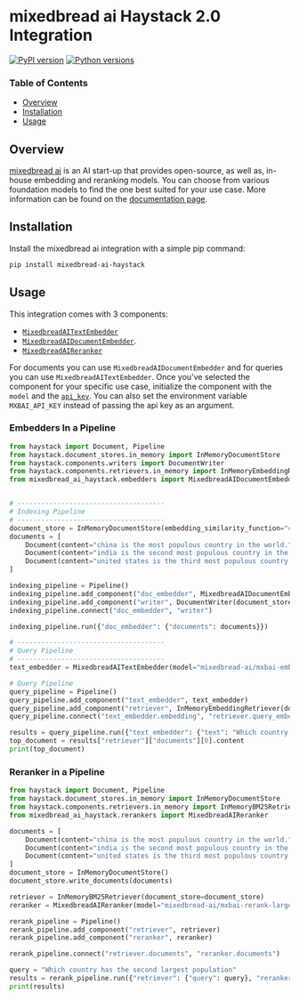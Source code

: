 # mixedbread ai Haystack 2.0 Integration
[![PyPI version](https://badge.fury.io/py/mixedbread-ai-haystack.svg)](https://badge.fury.io/py/mixedbread-ai-haystack)
[![Python versions](https://img.shields.io/pypi/pyversions/mixedbread-ai-haystack.svg)](https://pypi.org/project/mixedbread-ai-haystack/) 
### **Table of Contents**

- [Overview](#overview)
- [Installation](#installation)
- [Usage](#usage)

## Overview

[mixedbread ai](https://www.mixedbread.ai) is an AI start-up that provides open-source, as well as, in-house embedding and reranking models. You can choose from various foundation models to find the one best suited for your use case. More information can be found on the [documentation page](https://www.mixedbread.ai/api-reference/integrations#haystack).

## Installation

Install the mixedbread ai integration with a simple pip command:

```bash
pip install mixedbread-ai-haystack
```

## Usage

This integration comes with 3 components:
- [`MixedbreadAITextEmbedder`](https://github.com/mixedbread-ai/mixedbread-ai-haystack/blob/main/mixedbread_ai_haystack/embedders/text_embedder.py)
- [`MixedbreadAIDocumentEmbedder`](https://github.com/mixedbread-ai/mixedbread-ai-haystack/blob/main/mixedbread_ai_haystack/embedders/document_embedder.py).
- [`MixedbreadAIReranker`](https://github.com/mixedbread-ai/mixedbread-ai-haystack/blob/main/mixedbread_ai_haystack/rerankers/reranker.py)

For documents you can use `MixedbreadAIDocumentEmbedder` and for queries you can use `MixedbreadAITextEmbedder`. Once you've selected the component for your specific use case, initialize the component with the `model` and the [`api_key`](https://www.mixedbread.ai/dashboard?next=api-keys). You can also set the environment variable `MXBAI_API_KEY` instead of passing the api key as an argument.



### Embedders In a Pipeline

```python
from haystack import Document, Pipeline
from haystack.document_stores.in_memory import InMemoryDocumentStore
from haystack.components.writers import DocumentWriter
from haystack.components.retrievers.in_memory import InMemoryEmbeddingRetriever
from mixedbread_ai_haystack.embedders import MixedbreadAIDocumentEmbedder, MixedbreadAITextEmbedder


# -------------------------------------
# Indexing Pipeline
# -------------------------------------
document_store = InMemoryDocumentStore(embedding_similarity_function="cosine")
documents = [
    Document(content="china is the most populous country in the world."), 
    Document(content="india is the second most populous country in the world."), 
    Document(content="united states is the third most populous country in the world.")
]

indexing_pipeline = Pipeline()
indexing_pipeline.add_component("doc_embedder", MixedbreadAIDocumentEmbedder(model="mixedbread-ai/mxbai-embed-large-v1"))
indexing_pipeline.add_component("writer", DocumentWriter(document_store=document_store))
indexing_pipeline.connect("doc_embedder", "writer")

indexing_pipeline.run({"doc_embedder": {"documents": documents}})

# -------------------------------------
# Query Pipeline
# -------------------------------------
text_embedder = MixedbreadAITextEmbedder(model="mixedbread-ai/mxbai-embed-large-v1")

# Query Pipeline
query_pipeline = Pipeline()
query_pipeline.add_component("text_embedder", text_embedder)
query_pipeline.add_component("retriever", InMemoryEmbeddingRetriever(document_store=document_store))
query_pipeline.connect("text_embedder.embedding", "retriever.query_embedding")

results = query_pipeline.run({"text_embedder": {"text": "Which country has the biggest population?"}})
top_document = results["retriever"]["documents"][0].content
print(top_document)
```

### Reranker in a Pipeline
```python
from haystack import Document, Pipeline
from haystack.document_stores.in_memory import InMemoryDocumentStore
from haystack.components.retrievers.in_memory import InMemoryBM25Retriever
from mixedbread_ai_haystack.rerankers import MixedbreadAIReranker

documents = [
    Document(content="china is the most populous country in the world."), 
    Document(content="india is the second most populous country in the world."), 
    Document(content="united states is the third most populous country in the world.")
]
document_store = InMemoryDocumentStore()
document_store.write_documents(documents)

retriever = InMemoryBM25Retriever(document_store=document_store)
reranker = MixedbreadAIReranker(model="mixedbread-ai/mxbai-rerank-large-v1", top_k=3)

rerank_pipeline = Pipeline()
rerank_pipeline.add_component("retriever", retriever)
rerank_pipeline.add_component("reranker", reranker)

rerank_pipeline.connect("retriever.documents", "reranker.documents")

query = "Which country has the second largest population"
results = rerank_pipeline.run({"retriever": {"query": query}, "reranker": {"query": query, "top_k": 3}})
print(results)
```

